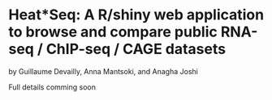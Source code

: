 # Heat*Seq: A R/shiny web application to browse and compare public RNA-seq / ChIP-seq / CAGE datasets
by Guillaume Devailly, Anna Mantsoki, and Anagha Joshi

Full details comming soon